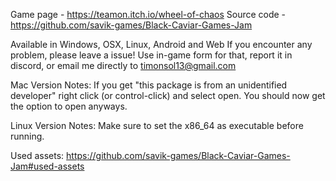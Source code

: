 Game page - https://teamon.itch.io/wheel-of-chaos
Source code - https://github.com/savik-games/Black-Caviar-Games-Jam


Available in Windows, OSX, Linux, Android and Web 
If you encounter any problem, please leave a issue! 
Use in-game form for that, report it in discord, or email me directly to timonsol13@gmail.com

Mac Version Notes:
If you get "this package is from an unidentified developer" right click (or control-click) and select open. You should now get the option to open anyways.

Linux Version Notes:
Make sure to set the x86_64 as executable before running.


Used assets:
https://github.com/savik-games/Black-Caviar-Games-Jam#used-assets